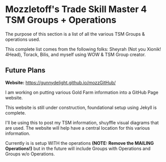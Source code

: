 # Mozzletoff's Trade Skill Master 4 TSM Groups + Operations

The purpose of this section is a list of all the various TSM Groups & operations used.

This complete list comes from the following folks: Sheyrah (Not you Xionik! 4Head), Torack, Bilis, and myself using WOW & TSM Group creator.

## Future Plans
**Website:** https://gunnydelight.github.io/mozzGitHub/

I am working on putting various Gold Farm information into a GitHub Page website.

This website is still under construction, foundational setup using Jekyll is complete.

I'll be using this to post my TSM information, shuyffle visual diagrams that are used. The website will help have a central location for this various information.

Currently is is setup WITH the operations **(NOTE: Remove the MAILING Operations!)** but in the future will include Groups with Operations and Groups w/o Operations.

